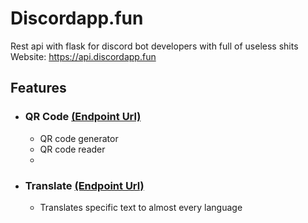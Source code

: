 # Discordapp.fun
Rest api with flask for discord bot developers with full of useless shits\
Website: https://api.discordapp.fun

## Features
- ### QR Code <a href="https://api.discordapp.fun/qr" target="_blank" >(Endpoint Url)</a>
  - QR code generator
  - QR code reader
  - 
- ### Translate <a href="https://api.discordapp.fun/translate" target="_blank" >(Endpoint Url)</a>
  - Translates specific text to almost every language
